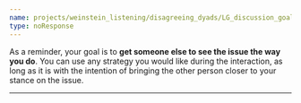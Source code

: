 ```yaml
---
name: projects/weinstein_listening/disagreeing_dyads/LG_discussion_goal_reminder.md
type: noResponse
---
```


As a reminder, your goal is to **get someone else to see the issue the way you do**. You can use any strategy you would like during the interaction, as long as it is with the intention of bringing the other person closer to your stance on the issue.

---
